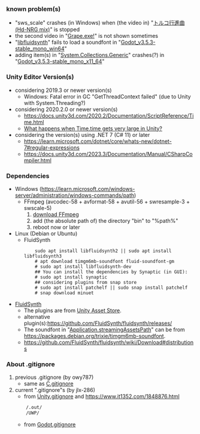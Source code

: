 ### known problem(s)
- "sws_scale" crashes (in Windows) when (the video in) "[トルコ行進曲 (Hd-NRG mix)](https://manbow.nothing.sh/event/event.cgi?action=More_def&num=47&event=78)" is stopped
- the second video in "[Grape.exe!](https://anonymous.nekokan.dyndns.info/data/BOFoonXV/grape_exe.zip)" is not shown sometimes
- "[libfluidsynth](https://github.com/FluidSynth/fluidsynth/releases/)" fails to load a soundfont in "[Godot_v3.5.3-stable_mono_win64](https://github.com/godotengine/godot/releases/download/3.5.3-stable/Godot_v3.5.3-stable_mono_win64.zip)"
- adding item(s) in "[System.Collections.Generic](https://learn.microsoft.com/dotnet/api/system.collections.generic?view=netstandard-2.0)" crashes(?) in "[Godot_v3.5.3-stable_mono_x11_64](https://github.com/godotengine/godot/releases/download/3.5.3-stable/Godot_v3.5.3-stable_mono_x11_64.zip)"
### Unity Editor Version(s)
+ considering 2019.3 or newer version(s)
    - Windows: Fatal error in GC "GetThreadContext failed" (due to Unity with System.Threading?)
+ considering 2020.2.0 or newer version(s)
    - <https://docs.unity3d.com/2020.2/Documentation/ScriptReference/Time.html>
	- [What happens when Time.time gets very large in Unity?](https://gamedev.stackexchange.com/questions/141807/what-happens-when-time-time-gets-very-large-in-unity)
+ considering the version(s) using .NET 7 (C# 11) or later
    - <https://learn.microsoft.com/dotnet/core/whats-new/dotnet-7#regular-expressions>
    - <https://docs.unity3d.com/2023.3/Documentation/Manual/CSharpCompiler.html>

### Dependencies
- Windows (<https://learn.microsoft.com/windows-server/administration/windows-commands/path>)
    + FFmpeg (avcodec-58 + avformat-58 + avutil-56 + swresample-3 + swscale-5)
        1. [download FFmpeg](https://github.com/BtbN/FFmpeg-Builds/releases/download/autobuild-2023-04-30-12-46/ffmpeg-n4.4.4-win64-lgpl-shared-4.4.zip)
        2. add (the absolute path of) the directory "bin" to "%path%"
        3. reboot now or later
- Linux (Debian or Ubuntu)
    + FluidSynth
        ```shell
            sudo apt install libfluidsynth2 || sudo apt install libfluidsynth3
            # apt download timgm6mb-soundfont fluid-soundfont-gm
            # sudo apt install libfluidsynth-dev
            ## You can install the dependencies by Synaptic (in GUI):
            # sudo apt install synaptic
            ## considering plugins from snap store
            # sudo apt install patchelf || sudo snap install patchelf
            # snap download minuet
        ```
- [FluidSynth](https://www.fluidsynth.org)
    + The plugins are from [Unity Asset Store](https://assetstore.unity.com/packages/tools/audio/fluid-midi-player-173680).
    + alternative plugin(s):<https://github.com/FluidSynth/fluidsynth/releases/>
    + The soundfont in "[Application.streamingAssetsPath](https://docs.unity3d.com/2018.2/Documentation/ScriptReference/Application-streamingAssetsPath.html)" can be from <https://packages.debian.org/trixie/timgm6mb-soundfont>.
    + <https://github.com/FluidSynth/fluidsynth/wiki/Download#distributions>

### About .gitignore
1. previous .gitignore (by owy787)
    + same as [C.gitignore](https://github.com/github/gitignore/blob/main/C.gitignore)
2. current ".gitignore"s (by jlx-286)
    + from [Unity.gitignore](https://github.com/github/gitignore/blob/main/Unity.gitignore) and <https://www.it1352.com/1848876.html>
    ``` dockerfile
        /.out/
        /UWP/
    ```
    + from [Godot.gitignore](https://github.com/github/gitignore/blob/main/Godot.gitignore)
